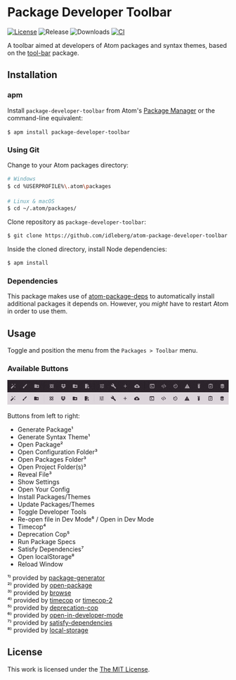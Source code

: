 # Package Developer Toolbar

[![License](https://img.shields.io/github/license/idleberg/atom-package-developer-toolbar?color=blue&style=for-the-badge)](https://github.com/idleberg/atom-package-developer-toolbar/blob/main/LICENSE)
![Release](https://img.shields.io/github/v/release/idleberg/atom-package-developer-toolbar?style=for-the-badge)
![Downloads](https://img.shields.io/pulsar/dt/package-developer-toolbar?style=for-the-badge&color=slateblue)
[![CI](https://img.shields.io/github/actions/workflow/status/idleberg/atom-package-developer-toolbar/default.yml?style=for-the-badge)](https://github.com/idleberg/atom-package-developer-toolbar/actions)

A toolbar aimed at developers of Atom packages and syntax themes, based on the [tool-bar](https://github.com/suda/tool-bar) package.

## Installation

### apm

Install `package-developer-toolbar` from Atom's [Package Manager](http://flight-manual.atom.io/using-atom/sections/atom-packages/) or the command-line equivalent:

`$ apm install package-developer-toolbar`

### Using Git

Change to your Atom packages directory:

```bash
# Windows
$ cd %USERPROFILE%\.atom\packages

# Linux & macOS
$ cd ~/.atom/packages/
```

Clone repository as `package-developer-toolbar`:

```bash
$ git clone https://github.com/idleberg/atom-package-developer-toolbar package-developer-toolbar
```

Inside the cloned directory, install Node dependencies:

```bash
$ apm install
```

### Dependencies

This package makes use of [atom-package-deps](https://github.com/steelbrain/package-deps) to automatically install additional packages it depends on. However, you *might* have to restart Atom in order to use them.

## Usage

Toggle and position the menu from the `Packages > Toolbar` menu.

### Available Buttons

![Screenshot](https://raw.githubusercontent.com/idleberg/atom-package-developer-toolbar/master/screenshot.png)

Buttons from left to right:

* Generate Package¹
* Generate Syntax Theme¹
* Open Package²
* Open Configuration Folder³
* Open Packages Folder³
* Open Project Folder(s)³
* Reveal File³
* Show Settings
* Open Your Config
* Install Packages/Themes
* Update Packages/Themes
* Toggle Developer Tools
* Re-open file in Dev Mode⁶ / Open in Dev Mode
* Timecop⁴
* Deprecation Cop⁵
* Run Package Specs
* Satisfy Dependencies⁷
* Open localStorage⁸
* Reload Window

¹⁾ provided by [package-generator](https://atom.io/packages/package-generator)  
²⁾ provided by [open-package](https://atom.io/packages/open-package)  
³⁾ provided by [browse](https://atom.io/packages/browse)  
⁴⁾ provided by [timecop](https://atom.io/packages/timecop) or [timecop-2](https://atom.io/packages/timecop-2)  
⁵⁾ provided by [deprecation-cop](https://atom.io/packages/deprecation-cop)  
⁶⁾ provided by [open-in-developer-mode](https://atom.io/packages/open-in-developer-mode)  
⁷⁾ provided by [satisfy-dependencies](https://atom.io/packages/satisfy-dependencies)  
⁸⁾ provided by [local-storage](https://atom.io/packages/local-storage)  

## License

This work is licensed under the [The MIT License](LICENSE).
